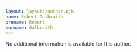```yaml
---
layout: layouts/author.njk
name: Robert Galbraith
prename: Robert
surname: Galbraith
---
```

No additional information is available for this author.
